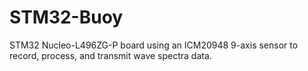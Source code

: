 # STM32-Buoy
STM32 Nucleo-L496ZG-P board using an ICM20948 9-axis sensor to record, process, and transmit wave spectra data.
